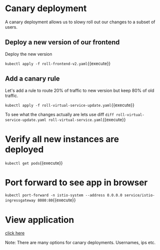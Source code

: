 # Canary deployment

A canary deployment allows us to slowy roll out our changes to a subset of users.

## Deploy a new version of our frontend

Deploy the new version

`kubectl apply -f roll-frontend-v2.yaml`{{execute}}

## Add a canary rule

Let's add a rule to route 20% of traffic to new version but keep 80% of old traffic.

`kubectl apply -f roll-virtual-service-update.yaml`{{execute}}

To see what the changes actually are lets use diff
`diff roll-virtual-service-update.yaml roll-virtual-service.yaml`{{execute}}

# Verify all new instances are deployed

`kubectl get pods`{{execute}}

# Port forward to see app in browser

`kubectl port-forward -n istio-system --address 0.0.0.0 service/istio-ingressgateway 8080:80`{{execute}}

# View application
[click here]({{TRAFFIC_HOST1_8080}})

Note: There are many options for canary deployments. Usernames, ips etc.
